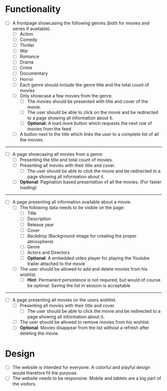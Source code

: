 # Functionality 
- [ ] A frontpage showcasing the following genres (both for movies and series if available). 
  - [ ] Action
  - [ ] Comedy
  - [ ] Thriller
  - [ ] War
  - [ ] Romance
  - [ ] Drama
  - [ ] Crime
  - [ ] Documentary
  - [ ] Horror
  - [ ] Each genre should include the genre title and the total count of movies
  - [ ] Only showcase a few movies from the genre.
    - [ ] The movies should be presented with title and cover of the movie.
    - [ ] The user should be able to click on the movie and be redirected to a page showing all information about it.
    - [ ] **Optional:** A load more button which requests the next row of movies from the feed
  - [ ] A button next to the title which links the user to a complete list of all the movies.

---

- [ ] A page showcasing all movies from a genre.
    - [ ] Presenting the title and total count of movies.
    - [ ] Presenting all movies with their title and cover.
        - [ ] The user should be able to click the movie and be redirected to a page showing all information about it.
    - [ ] **Optional**: Pagination based presentation of all the movies. (For faster loading)

---

- [ ] A page presenting all information available about a movie.
    - [ ] The following data needs to be visible on the page:
        - [ ] Title
        - [ ] Description
        - [ ] Release year
        - [ ] Cover
        - [ ] Backdrop (Background-image for creating the proper atmosphere)
        - [ ] Genre
        - [ ] Actors and Directors
        - [ ] **Optional**: A embedded video player for playing the Youtube trailer attached to the movie
    - [ ] The user should be allowed to add and delete movies from his wishlist.
        - [ ] **Hint**: Permanent persistence is not required, but would of course be optimal. Saving the list in session is acceptable

---

- [ ] A page presenting all movies on the users wishlist.
    - [ ] Presenting all movies with their title and cover.
        - [ ] The user should be able to click the movie and be redirected to a page showing all information about it.
    - [ ] The user should be allowed to remove movies from his wishlist.
    - [ ] **Optional**: Movies disappear from the list without a refresh after deleting the movie.

# Design 
- [ ] The website is intended for everyone. A colorful and playful design would therefore fit the purpose.
- [ ] The website needs to be responsive. Mobile and tablets are a big part of the visitors.